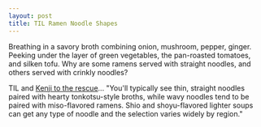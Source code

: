 ```yaml
---
layout: post
title: TIL Ramen Noodle Shapes
---
```


Breathing in a savory broth combining onion, mushroom, pepper, ginger. Peeking under the layer of green vegetables, the pan-roasted tomatoes, and silken tofu. Why are some ramens served with straight noodles, and others served with crinkly noodles?

TIL and [Kenji to the rescue](https://www.seriouseats.com/the-serious-eats-guide-to-ramen-styles#toc-what-type-of-noodles-are-ramen)... "You'll typically see thin, straight noodles paired with hearty tonkotsu-style broths, while wavy noodles tend to be paired with miso-flavored ramens. Shio and shoyu-flavored lighter soups can get any type of noodle and the selection varies widely by region."

